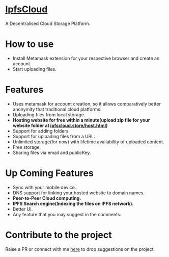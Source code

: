 # [IpfsCloud](http://ipfscloud.store/)
A Decentralised Cloud Storage Platform.

# How to use 
* Install Metamask extension for your respective browser and create an account.
* Start uploading files.

# Features
* Uses metamask for account creation, so it allows comparatively better anonymity that traditional cloud platforms.
* Uploading files from local storage.
* **Hosting website for free within a minute(upload zip file for your website folder at [ipfscloud.store/host.html](http://ipfscloud.store/host.html))**
* Support for adding folders.
* Support for uploading files from a URL.
* Unlimited storage(for now) with lifetime availability of uploaded content.
* Free storage.
* Sharing files via email and publicKey.

# Up Coming Features

* Sync with your mobile device.
* DNS support for linking your hosted website to domain names.
* **Peer-to-Peer Cloud computing.**
* **IPFS Search engine(Indexing the files on IPFS network).**
* Better UI.
* Any feature that you may suggest in the comments.


# Contribute to the project
Raise a PR or connect with me [here](mailto:vasa@towardsblockchain.com) to drop suggestions on the project. 



